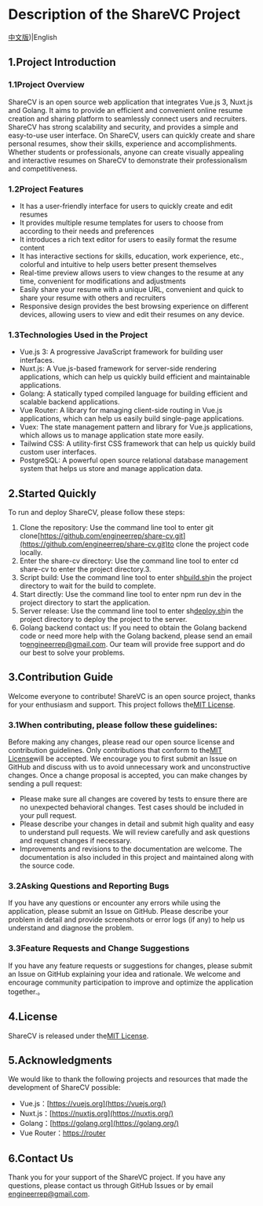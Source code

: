 # Description of the ShareVC Project
[中文版](https://github.com/engineerrep/share-cv/blob/main/README_CN.md))|English

## 1.Project Introduction
### 1.1Project Overview
ShareCV is an open source web application that integrates Vue.js 3, Nuxt.js and Golang. It aims to provide an efficient and convenient online resume creation and sharing platform to seamlessly connect users and recruiters. ShareCV has strong scalability and security, and provides a simple and easy-to-use user interface. On ShareCV, users can quickly create and share personal resumes, show their skills, experience and accomplishments. Whether students or professionals, anyone can create visually appealing and interactive resumes on ShareCV to demonstrate their professionalism and competitiveness.
### 1.2Project Features
- It has a user-friendly interface for users to quickly create and edit resumes  
- It provides multiple resume templates for users to choose from according to their needs and preferences  
- It introduces a rich text editor for users to easily format the resume content  
- It has interactive sections for skills, education, work experience, etc., colorful and intuitive to help users better present themselves  
- Real-time preview allows users to view changes to the resume at any time, convenient for modifications and adjustments  
- Easily share your resume with a unique URL, convenient and quick to share your resume with others and recruiters  
- Responsive design provides the best browsing experience on different devices, allowing users to view and edit their resumes on any device.
### 1.3Technologies Used in the Project
- Vue.js 3: A progressive JavaScript framework for building user interfaces.  
- Nuxt.js: A Vue.js-based framework for server-side rendering applications, which can help us quickly build efficient and maintainable applications.    
- Golang: A statically typed compiled language for building efficient and scalable backend applications.  
- Vue Router: A library for managing client-side routing in Vue.js applications, which can help us easily build single-page applications.  
- Vuex: The state management pattern and library for Vue.js applications, which allows us to manage application state more easily.   
- Tailwind CSS: A utility-first CSS framework that can help us quickly build custom user interfaces.  
- PostgreSQL: A powerful open source relational database management system that helps us store and manage application data.

## 2.Started Quickly

To run and deploy ShareCV, please follow these steps:

1. Clone the repository: Use the command line tool to enter git clone[https://github.com/engineerrep/share-cv.git](https://github.com/engineerrep/share-cv.git)to clone the project code locally. 
2. Enter the share-cv directory: Use the command line tool to enter cd share-cv to enter the project directory.3.
3.  Script build: Use the command line tool to enter sh[build.sh](http://build.sh/)in the project directory to wait for the build to complete. 
4.  Start directly: Use the command line tool to enter npm run dev in the project directory to start the application. 
5.  Server release: Use the command line tool to enter sh[deploy.sh](http://deploy.sh/)in the project directory to deploy the project to the server. 
6.  Golang backend contact us: If you need to obtain the Golang backend code or need more help with the Golang backend, please send an email to[engineerrep@gmail.com](mailto:engineerrep@gmail.com). Our team will provide free support and do our best to solve your problems.


## 3.Contribution Guide
Welcome everyone to contribute! ShareVC is an open source project, thanks for your enthusiasm and support. This project follows the[MIT License](https://github.com/engineerrep/share-cv/blob/main/LICENSE).
### 3.1When contributing, please follow these guidelines:


 Before making any changes, please read our open source license and contribution guidelines. Only contributions that conform to the[MIT License](https://github.com/engineerrep/share-cv/blob/main/LICENSE)will be accepted.
 We encourage you to first submit an Issue on GitHub and discuss with us to avoid unnecessary work and unconstructive changes. Once a change proposal is accepted, you can make changes by sending a pull request:
 - Please make sure all changes are covered by tests to ensure there are no unexpected behavioral changes. Test cases should be included in your pull request. 
 - Please describe your changes in detail and submit high quality and easy to understand pull requests. We will review carefully and ask questions and request changes if necessary.
 - Improvements and revisions to the documentation are welcome. The documentation is also included in this project and maintained along with the source code.
 
 
 
### 3.2Asking Questions and Reporting Bugs  
If you have any questions or encounter any errors while using the application, please submit an Issue on GitHub. Please describe your problem in detail and provide screenshots or error logs (if any) to help us understand and diagnose the problem.
### 3.3Feature Requests and Change Suggestions   
If you have any feature requests or suggestions for changes, please submit an Issue on GitHub explaining your idea and rationale. We welcome and encourage community participation to improve and optimize the application together.。

## 4.License
ShareCV is released under the[MIT License](https://github.com/engineerrep/share-cv/blob/main/LICENSE).

## 5.Acknowledgments
We would like to thank the following projects and resources that made the development of ShareCV possible:

- Vue.js：[https://vuejs.org](https://vuejs.org/)
- Nuxt.js：[https://nuxtjs.org](https://nuxtjs.org/)
- Golang：[https://golang.org](https://golang.org/)
- Vue Router：[https://router](https://router/)
## 6.Contact Us
Thank you for your support of the ShareVC project. If you have any questions, please contact us through GitHub Issues or by email [engineerrep@gmail.com](mailto:engineerrep@gmail.com).
